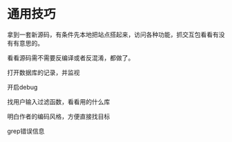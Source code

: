 # 通用技巧

拿到一套新源码，有条件先本地把站点搭起来，访问各种功能，抓交互包看看有没有有意思的。

看看源码需不需要反编译或者反混淆，都做了。

打开数据库的记录，并监视

开启debug

找用户输入过滤函数，看看用的什么库

明白作者的编码风格，方便直接找目标

grep错误信息
